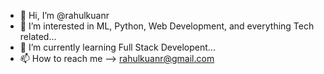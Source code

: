 - 👋 Hi, I’m @rahulkuanr
- 👀 I’m interested in ML, Python, Web Development, and everything Tech related...
- 🌱 I’m currently learning Full Stack Developent...
- 📫 How to reach me --> rahulkuanr@gmail.com

<!---
rahulkuanr/rahulkuanr is a ✨ special ✨ repository because its `README.md` (this file) appears on your GitHub profile.
You can click the Preview link to take a look at your changes.
--->
